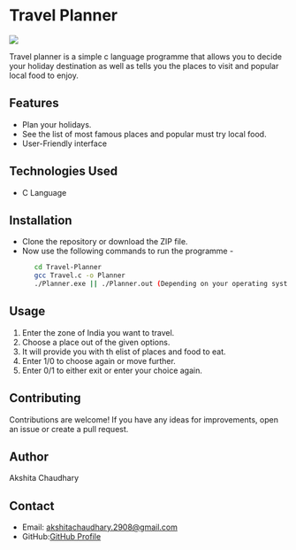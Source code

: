 # Travel Planner
![](https://tse2.mm.bing.net/th?id=OIP.d5N-XxqcvmLN-ftjsfGCMQHaHa&pid=Api&P=0&h=180
)

Travel planner is a simple c language programme that allows you to decide your holiday destination as well as tells you the places to visit and popular local food to enjoy.

## Features
- Plan your holidays.
- See the list of most famous places and    popular must try local food. 
- User-Friendly interface

## Technologies Used 
- C Language

## Installation
- Clone the repository or download the ZIP file.
- Now use the following commands to run the programme -
  ```bash
     cd Travel-Planner
     gcc Travel.c -o Planner
     ./Planner.exe || ./Planner.out (Depending on your operating system)
  ```

## Usage
1. Enter the zone of India you want to travel.
2. Choose a place out of the given options.
3. It will provide you with th elist of places and food to eat.
4. Enter 1/0 to choose again or move further.
5. Enter 0/1 to either exit or enter your choice again.


## Contributing
Contributions are welcome! If you have any ideas for improvements, open an issue or create a pull request.

## Author
Akshita Chaudhary

## Contact
- Email: akshitachaudhary.2908@gmail.com
- GitHub:[GitHub Profile](github.com/Aksh2908)

